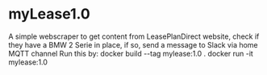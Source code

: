 # myLease1.0
A simple webscraper to get content from LeasePlanDirect website, check if they have a BMW 2 Serie in place, if so, send a message to Slack via home MQTT channel
Run this by:
docker build --tag mylease:1.0 .
docker run -it mylease:1.0
